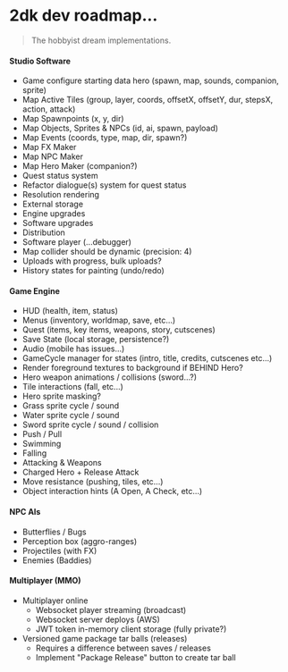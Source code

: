 2dk dev roadmap...
==================

> The hobbyist dream implementations.



#### Studio Software
* Game configure starting data hero (spawn, map, sounds, companion, sprite)
* Map Active Tiles (group, layer, coords, offsetX, offsetY, dur, stepsX, action, attack)
* Map Spawnpoints (x, y, dir)
* Map Objects, Sprites & NPCs (id, ai, spawn, payload)
* Map Events (coords, type, map, dir, spawn?)
* Map FX Maker
* Map NPC Maker
* Map Hero Maker (companion?)
* Quest status system
* Refactor dialogue(s) system for quest status
* Resolution rendering
* External storage
* Engine upgrades
* Software upgrades
* Distribution
* Software player (...debugger)
* Map collider should be dynamic (precision: 4)
* Uploads with progress, bulk uploads?
* History states for painting (undo/redo)

#### Game Engine
* HUD (health, item, status)
* Menus (inventory, worldmap, save, etc...)
* Quest (items, key items, weapons, story, cutscenes)
* Save State (local storage, persistence?)
* Audio (mobile has issues...)
* GameCycle manager for states (intro, title, credits, cutscenes etc...)
* Render foreground textures to background if BEHIND Hero?
* Hero weapon animations / collisions (sword...?)
* Tile interactions (fall, etc...)
* Hero sprite masking?
* Grass sprite cycle / sound
* Water sprite cycle / sound
* Sword sprite cycle / sound / collision
* Push / Pull
* Swimming
* Falling
* Attacking & Weapons
* Charged Hero + Release Attack
* Move resistance (pushing, tiles, etc...)
* Object interaction hints (A Open, A Check, etc...)

#### NPC AIs
* Butterflies / Bugs
* Perception box (aggro-ranges)
* Projectiles (with FX)
* Enemies (Baddies)

#### Multiplayer (MMO)
* Multiplayer online
    * Websocket player streaming (broadcast)
    * Websocket server deploys (AWS)
    * JWT token in-memory client storage (fully private?)
* Versioned game package tar balls (releases)
    * Requires a difference between saves / releases
    * Implement "Package Release" button to create tar ball